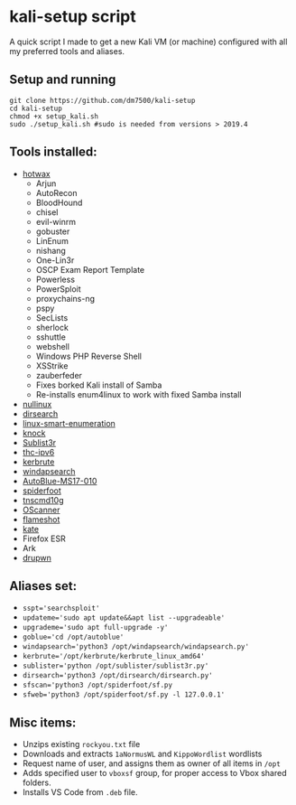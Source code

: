 # kali-setup script

A quick script I made to get a new Kali VM (or machine) configured with all my preferred tools and aliases.

## Setup and running
```shell
git clone https://github.com/dm7500/kali-setup
cd kali-setup
chmod +x setup_kali.sh
sudo ./setup_kali.sh #sudo is needed from versions > 2019.4 
```

## Tools installed:
- [hotwax](https://github.com/BrashEndeavours/hotwax)
  - Arjun
  - AutoRecon
  - BloodHound
  - chisel
  - evil-winrm
  - gobuster
  - LinEnum
  - nishang
  - One-Lin3r
  - OSCP Exam Report Template
  - Powerless
  - PowerSploit
  - proxychains-ng
  - pspy
  - SecLists
  - sherlock
  - sshuttle
  - webshell
  - Windows PHP Reverse Shell
  - XSStrike
  - zauberfeder
  - Fixes borked Kali install of Samba
  - Re-installs enum4linux to work with fixed Samba install
- [nullinux](https://github.com/m8r0wn/nullinux)
- [dirsearch](https://github.com/maurosoria/dirsearch)
- [linux-smart-enumeration](https://github.com/diego-treitos/linux-smart-enumeration)
- [knock](https://github.com/guelfoweb/knock)
- [Sublist3r](https://github.com/aboul3la/Sublist3r)
- [thc-ipv6](https://github.com/vanhauser-thc/thc-ipv6)
- [kerbrute](https://github.com/ropnop/kerbrute)
- [windapsearch](https://github.com/ropnop/windapsearch)
- [AutoBlue-MS17-010](https://github.com/3ndG4me/AutoBlue-MS17-010)
- [spiderfoot](https://github.com/smicallef/spiderfoot.git)
- [tnscmd10g](https://tools.kali.org/vulnerability-analysis/tnscmd10g)
- [OScanner](http://www.cqure.net/wp/tools/database/oscanner/)
- [flameshot](https://flameshot.js.org/#/)
- [kate](https://kate-editor.org/)
- Firefox ESR
- Ark
- [drupwn](https://github.com/immunIT/drupwn)

## Aliases set:
- `sspt='searchsploit'`
- `updateme='sudo apt update&&apt list --upgradeable'`
- `upgrademe='sudo apt full-upgrade -y'`
- `goblue='cd /opt/autoblue'`
- `windapsearch='python3 /opt/windapsearch/windapsearch.py'`
- `kerbrute='/opt/kerbrute/kerbrute_linux_amd64'`
- `sublister='python /opt/sublister/sublist3r.py'`
- `dirsearch='python3 /opt/dirsearch/dirsearch.py'`
- `sfscan='python3 /opt/spiderfoot/sf.py`
- `sfweb='python3 /opt/spiderfoot/sf.py -l 127.0.0.1'`

## Misc items:
- Unzips existing `rockyou.txt` file
- Downloads and extracts `1aNormusWL` and `KippoWordlist` wordlists
- Request name of user, and assigns them as owner of all items in `/opt`
- Adds specified user to `vboxsf` group, for proper access to Vbox shared folders.
- Installs VS Code from `.deb` file.